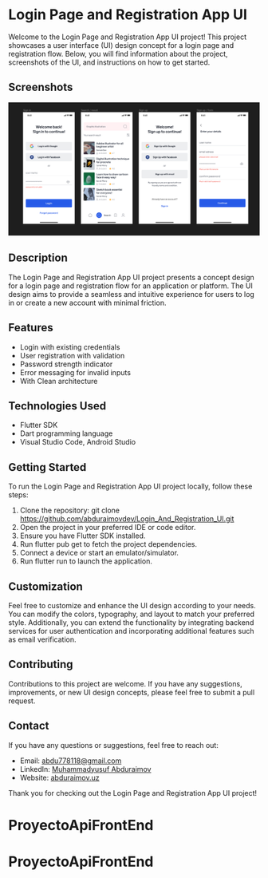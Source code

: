 # Login Page and Registration App UI

Welcome to the Login Page and Registration App UI project! This project showcases a user interface (UI) design concept for a login page and registration flow. Below, you will find information about the project, screenshots of the UI, and instructions on how to get started.

## Screenshots

![Login Screen](https://github.com/saidjohn/Login_And_Registration_UI/blob/master/presentation/ui_screenshot.png)


## Description

The Login Page and Registration App UI project presents a concept design for a login page and registration flow for an application or platform. The UI design aims to provide a seamless and intuitive experience for users to log in or create a new account with minimal friction.

## Features

- Login with existing credentials
- User registration with validation
- Password strength indicator
- Error messaging for invalid inputs
- With Clean architecture

## Technologies Used

- Flutter SDK
- Dart programming language
- Visual Studio Code, Android Studio

## Getting Started

To run the Login Page and Registration App UI project locally, follow these steps:

1. Clone the repository: git clone https://github.com/abduraimovdev/Login_And_Registration_UI.git
2. Open the project in your preferred IDE or code editor.
3. Ensure you have Flutter SDK installed.
4. Run flutter pub get to fetch the project dependencies.
5. Connect a device or start an emulator/simulator.
6. Run flutter run to launch the application.

## Customization

Feel free to customize and enhance the UI design according to your needs. You can modify the colors, typography, and layout to match your preferred style. Additionally, you can extend the functionality by integrating backend services for user authentication and incorporating additional features such as email verification.

## Contributing

Contributions to this project are welcome. If you have any suggestions, improvements, or new UI design concepts, please feel free to submit a pull request.

## Contact

If you have any questions or suggestions, feel free to reach out:

- Email: [abdu778118@gmail.com](mailto:abdu778118@gmail.com)
- LinkedIn: [Muhammadyusuf Abduraimov](linkedin.com/in/abduraimovdev)
- Website: [abduraimov.uz](http://abduraimov.uz)


Thank you for checking out the Login Page and Registration App UI project!
# ProyectoApiFrontEnd
# ProyectoApiFrontEnd
